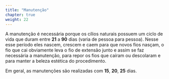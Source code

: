 ```yaml
---
title: "Manutenção"
chapter: true
weight: 22
---
```


A manutenção é necessária porque os cílios naturais possuem um ciclo de vida que duram
entre **21** a **90** dias (varia de pessoa para pessoa). Nesse esse período eles nascem, crescem e
caem para que novos fios nasçam, o fio que cai obviamente leva o fio de extensão junto e
assim se faz necessária a manutenção, para repor os fios que caíram ou descolaram e para
manter a beleza estética do procedimento.

Em geral, as manutenções são realizadas com **15**, **20**, **25** dias.